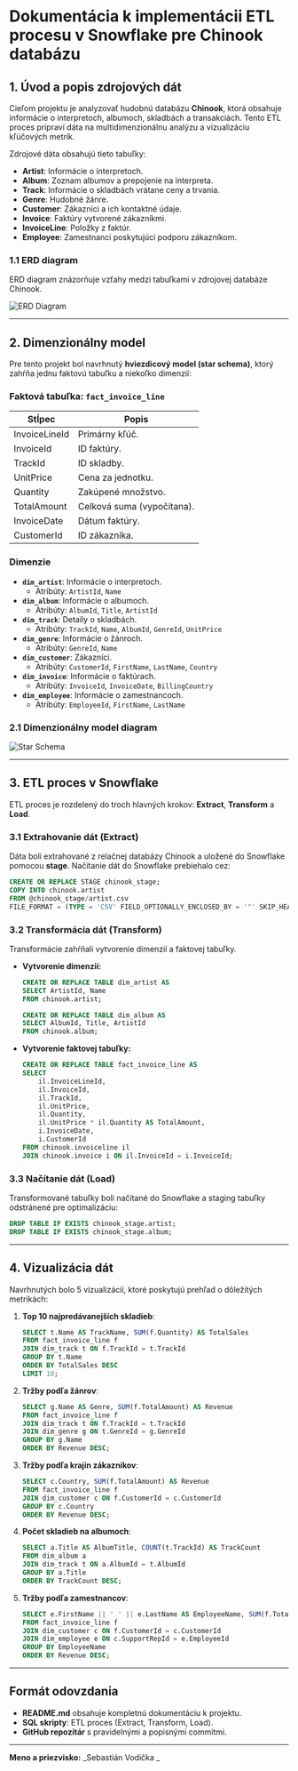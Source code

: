 # Dokumentácia k implementácii ETL procesu v Snowflake pre Chinook databázu

## **1. Úvod a popis zdrojových dát**
Cieľom projektu je analyzovať hudobnú databázu **Chinook**, ktorá obsahuje informácie o interpretoch, albumoch, skladbách a transakciách. Tento ETL proces pripraví dáta na multidimenzionálnu analýzu a vizualizáciu kľúčových metrík.

Zdrojové dáta obsahujú tieto tabuľky:
- **Artist**: Informácie o interpretoch.
- **Album**: Zoznam albumov a prepojenie na interpreta.
- **Track**: Informácie o skladbách vrátane ceny a trvania.
- **Genre**: Hudobné žánre.
- **Customer**: Zákazníci a ich kontaktné údaje.
- **Invoice**: Faktúry vytvorené zákazníkmi.
- **InvoiceLine**: Položky z faktúr.
- **Employee**: Zamestnanci poskytujúci podporu zákazníkom.

### **1.1 ERD diagram**
ERD diagram znázorňuje vzťahy medzi tabuľkami v zdrojovej databáze Chinook.

![ERD Diagram](Chinook_ERD.png)

---
## **2. Dimenzionálny model**
Pre tento projekt bol navrhnutý **hviezdicový model (star schema)**, ktorý zahŕňa jednu faktovú tabuľku a niekoľko dimenzií:

### **Faktová tabuľka: `fact_invoice_line`**
| Stĺpec         | Popis                       |
|------------------|----------------------------|
| InvoiceLineId    | Primárny kľúč.           |
| InvoiceId        | ID faktúry.               |
| TrackId          | ID skladby.                |
| UnitPrice        | Cena za jednotku.          |
| Quantity         | Zakúpené množstvo.       |
| TotalAmount      | Celková suma (vypočítana). |
| InvoiceDate      | Dátum faktúry.            |
| CustomerId       | ID zákazníka.            |

### **Dimenzie**
- **`dim_artist`**: Informácie o interpretoch.
  - Atribúty: `ArtistId`, `Name`
- **`dim_album`**: Informácie o albumoch.
  - Atribúty: `AlbumId`, `Title`, `ArtistId`
- **`dim_track`**: Detaily o skladbách.
  - Atribúty: `TrackId`, `Name`, `AlbumId`, `GenreId`, `UnitPrice`
- **`dim_genre`**: Informácie o žánroch.
  - Atribúty: `GenreId`, `Name`
- **`dim_customer`**: Zákazníci.
  - Atribúty: `CustomerId`, `FirstName`, `LastName`, `Country`
- **`dim_invoice`**: Informácie o faktúrach.
  - Atribúty: `InvoiceId`, `InvoiceDate`, `BillingCountry`
- **`dim_employee`**: Informácie o zamestnancoch.
  - Atribúty: `EmployeeId`, `FirstName`, `LastName`

### **2.1 Dimenzionálny model diagram**

![Star Schema](star_model.png)

---
## **3. ETL proces v Snowflake**

ETL proces je rozdelený do troch hlavných krokov: **Extract**, **Transform** a **Load**.

### **3.1 Extrahovanie dát (Extract)**
Dáta boli extrahované z relačnej databázy Chinook a uložené do Snowflake pomocou **stage**. Načítanie dát do Snowflake prebiehalo cez:

```sql
CREATE OR REPLACE STAGE chinook_stage;
COPY INTO chinook.artist
FROM @chinook_stage/artist.csv
FILE_FORMAT = (TYPE = 'CSV' FIELD_OPTIONALLY_ENCLOSED_BY = '"' SKIP_HEADER = 1);
```

### **3.2 Transformácia dát (Transform)**
Transformácie zahŕňali vytvorenie dimenzií a faktovej tabuľky.

- **Vytvorenie dimenzií:**
   ```sql
   CREATE OR REPLACE TABLE dim_artist AS
   SELECT ArtistId, Name
   FROM chinook.artist;
   
   CREATE OR REPLACE TABLE dim_album AS
   SELECT AlbumId, Title, ArtistId
   FROM chinook.album;
   ```

- **Vytvorenie faktovej tabuľky:**
   ```sql
   CREATE OR REPLACE TABLE fact_invoice_line AS
   SELECT 
       il.InvoiceLineId, 
       il.InvoiceId, 
       il.TrackId, 
       il.UnitPrice, 
       il.Quantity, 
       il.UnitPrice * il.Quantity AS TotalAmount,
       i.InvoiceDate, 
       i.CustomerId
   FROM chinook.invoiceline il
   JOIN chinook.invoice i ON il.InvoiceId = i.InvoiceId;
   ```

### **3.3 Načítanie dát (Load)**
Transformované tabuľky boli načítané do Snowflake a staging tabuľky odstránené pre optimalizáciu:

```sql
DROP TABLE IF EXISTS chinook_stage.artist;
DROP TABLE IF EXISTS chinook_stage.album;
```

---
## **4. Vizualizácia dát**
Navrhnutých bolo 5 vizualizácií, ktoré poskytujú prehľad o dôležitých metrikách:

1. **Top 10 najpredávanejších skladieb**:
   ```sql
   SELECT t.Name AS TrackName, SUM(f.Quantity) AS TotalSales
   FROM fact_invoice_line f
   JOIN dim_track t ON f.TrackId = t.TrackId
   GROUP BY t.Name
   ORDER BY TotalSales DESC
   LIMIT 10;
   ```

2. **Tržby podľa žánrov**:
   ```sql
   SELECT g.Name AS Genre, SUM(f.TotalAmount) AS Revenue
   FROM fact_invoice_line f
   JOIN dim_track t ON f.TrackId = t.TrackId
   JOIN dim_genre g ON t.GenreId = g.GenreId
   GROUP BY g.Name
   ORDER BY Revenue DESC;
   ```

3. **Tržby podľa krajín zákazníkov**:
   ```sql
   SELECT c.Country, SUM(f.TotalAmount) AS Revenue
   FROM fact_invoice_line f
   JOIN dim_customer c ON f.CustomerId = c.CustomerId
   GROUP BY c.Country
   ORDER BY Revenue DESC;
   ```

4. **Počet skladieb na albumoch**:
   ```sql
   SELECT a.Title AS AlbumTitle, COUNT(t.TrackId) AS TrackCount
   FROM dim_album a
   JOIN dim_track t ON a.AlbumId = t.AlbumId
   GROUP BY a.Title
   ORDER BY TrackCount DESC;
   ```

5. **Tržby podľa zamestnancov**:
   ```sql
   SELECT e.FirstName || ' ' || e.LastName AS EmployeeName, SUM(f.TotalAmount) AS Revenue
   FROM fact_invoice_line f
   JOIN dim_customer c ON f.CustomerId = c.CustomerId
   JOIN dim_employee e ON c.SupportRepId = e.EmployeeId
   GROUP BY EmployeeName
   ORDER BY Revenue DESC;
   ```

---
## **Formát odovzdania**
- **README.md** obsahuje kompletnú dokumentáciu k projektu.
- **SQL skripty**: ETL proces (Extract, Transform, Load).
- **GitHub repozitár** s pravidelnými a popisnými commitmi.

---

**Meno a priezvisko:** _Sebastián Vodička
_

